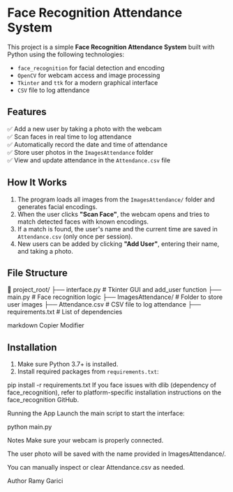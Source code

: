 # Face Recognition Attendance System

This project is a simple **Face Recognition Attendance System** built with Python using the following technologies:
- `face_recognition` for facial detection and encoding
- `OpenCV` for webcam access and image processing
- `Tkinter` and `ttk` for a modern graphical interface
- `CSV` file to log attendance

## Features

✅ Add a new user by taking a photo with the webcam  
✅ Scan faces in real time to log attendance  
✅ Automatically record the date and time of attendance  
✅ Store user photos in the `ImagesAttendance` folder  
✅ View and update attendance in the `Attendance.csv` file

## How It Works

1. The program loads all images from the `ImagesAttendance/` folder and generates facial encodings.
2. When the user clicks **"Scan Face"**, the webcam opens and tries to match detected faces with known encodings.
3. If a match is found, the user's name and the current time are saved in `Attendance.csv` (only once per session).
4. New users can be added by clicking **"Add User"**, entering their name, and taking a photo.

## File Structure

📁 project_root/
├── interface.py # Tkinter GUI and add_user function
├── main.py # Face recognition logic
├── ImagesAttendance/ # Folder to store user images
├── Attendance.csv # CSV file to log attendance
├── requirements.txt # List of dependencies

markdown
Copier
Modifier

## Installation

1. Make sure Python 3.7+ is installed.
2. Install required packages from `requirements.txt`:


pip install -r requirements.txt
If you face issues with dlib (dependency of face_recognition), refer to platform-specific installation instructions on the face_recognition GitHub.

Running the App
Launch the main script to start the interface:

python main.py

Notes
Make sure your webcam is properly connected.

The user photo will be saved with the name provided in ImagesAttendance/.

You can manually inspect or clear Attendance.csv as needed.

Author
Ramy Garici


